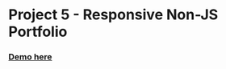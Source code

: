 # Project 5 - Responsive Non-JS Portfolio
### [Demo here](https://sbchittenden.github.io/MD-Intro-to-RWD-projects/rwd-non_js_portfolio/)
